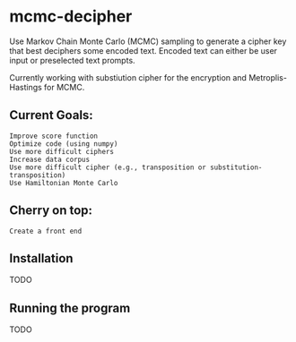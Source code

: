 # mcmc-decipher
Use Markov Chain Monte Carlo (MCMC) sampling to generate a cipher key that best deciphers some encoded text. Encoded text can either be user input or preselected text prompts.

Currently working with substiution cipher for the encryption and Metroplis-Hastings for MCMC. 

## Current Goals:
    Improve score function
    Optimize code (using numpy)
    Use more difficult ciphers
    Increase data corpus
    Use more difficult cipher (e.g., transposition or substitution-transposition)
    Use Hamiltonian Monte Carlo

## Cherry on top:
    Create a front end
    
## Installation
TODO

## Running the program
TODO
